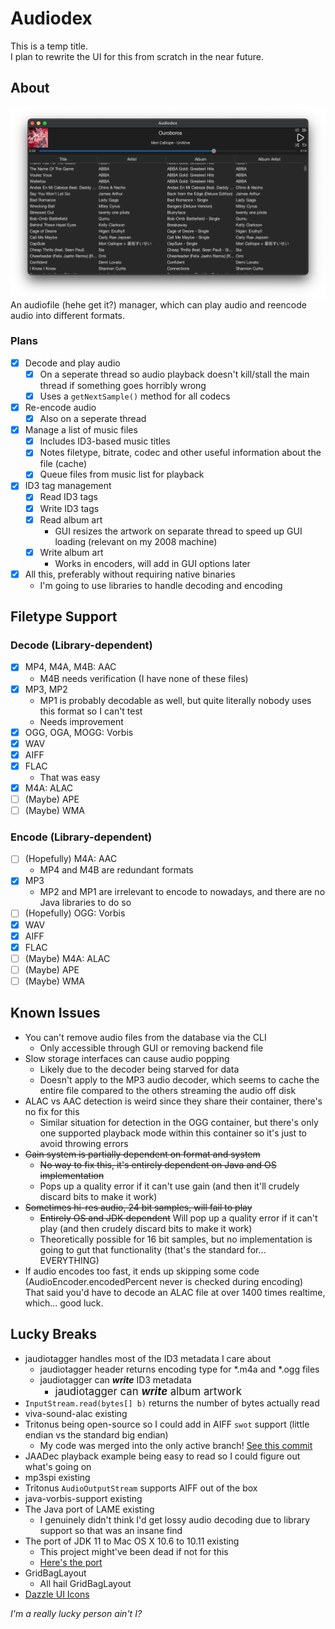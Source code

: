 # Audiodex

This is a temp title.<br>
I plan to rewrite the UI for this from scratch in the near future.

## About
![GUI Preview](./previewgui.png)<br>
An audiofile (hehe get it?) manager, which can play audio and reencode audio into different formats.

### Plans
- [x] Decode and play audio
  - [x] On a seperate thread so audio playback doesn't kill/stall the main thread if something goes horribly wrong
  - [x] Uses a `getNextSample()` method for all codecs
- [x] Re-encode audio
  - [x] Also on a seperate thread
- [x] Manage a list of music files
  - [x] Includes ID3-based music titles
  - [x] Notes filetype, bitrate, codec and other useful information about the file (cache)
  - [x] Queue files from music list for playback
- [x] ID3 tag management
  - [x] Read ID3 tags
  - [x] Write ID3 tags
  - [x] Read album art
    - GUI resizes the artwork on separate thread to speed up GUI loading (relevant on my 2008 machine)
  - [x] Write album art
    - Works in encoders, will add in GUI options later
- [x] All this, preferably without requiring native binaries
  - I'm going to use libraries to handle decoding and encoding
  
## Filetype Support
### Decode (Library-dependent)
- [x] MP4, M4A, M4B: AAC
  - M4B needs verification (I have none of these files)
- [x] MP3, MP2
  - MP1 is probably decodable as well, but quite literally nobody uses this format so I can't test
  - Needs improvement
- [x] OGG, OGA, MOGG: Vorbis
- [x] WAV
- [x] AIFF
- [x] FLAC
  - That was easy
- [x] M4A: ALAC
- [ ] (Maybe) APE
- [ ] (Maybe) WMA

### Encode (Library-dependent)
- [ ] (Hopefully) M4A: AAC
  - MP4 and M4B are redundant formats
- [x] MP3
  - MP2 and MP1 are irrelevant to encode to nowadays, and there are no Java libraries to do so
- [ ] (Hopefully) OGG: Vorbis
- [x] WAV
- [x] AIFF
- [x] FLAC
- [ ] (Maybe) M4A: ALAC
- [ ] (Maybe) APE
- [ ] (Maybe) WMA

## Known Issues
- You can't remove audio files from the database via the CLI
  - Only accessible through GUI or removing backend file
- Slow storage interfaces can cause audio popping
  - Likely due to the decoder being starved for data
  - Doesn't apply to the MP3 audio decoder, which seems to cache the entire file compared to the others streaming the audio off disk
- ALAC vs AAC detection is weird since they share their container, there's no fix for this
  - Similar situation for detection in the OGG container, but there's only one supported playback mode within this container so it's just to avoid throwing errors
- ~~Gain system is partially dependent on format and system~~
  - ~~No way to fix this, it's entirely dependent on Java and OS implementation~~
  - Pops up a quality error if it can't use gain (and then it'll crudely discard bits to make it work)
- ~~Sometimes hi-res audio, 24 bit samples, will fail to play~~
  - ~~Entirely OS and JDK dependent~~ Will pop up a quality error if it can't play (and then crudely discard bits to make it work)
  - Theoretically possible for 16 bit samples, but no implementation is going to gut that functionality (that's the standard for... EVERYTHING)
- If audio encodes too fast, it ends up skipping some code (AudioEncoder.encodedPercent never is checked during encoding)<br>That said you'd have to decode an ALAC file at over 1400 times realtime, which... good luck.

## Lucky Breaks
- jaudiotagger handles most of the ID3 metadata I care about
  - jaudiotagger header returns encoding type for \*.m4a and \*.ogg files
  - jaudiotagger can ***write*** ID3 metadata
    - <big>jaudiotagger can ***write*** album artwork</big>
- `InputStream.read(bytes[] b)` returns the number of bytes actually read
- viva-sound-alac existing
- Tritonus being open-source so I could add in AIFF `swot` support (little endian vs the standard big endian)
  - My code was merged into the only active branch! [See this commit](https://github.com/umjammer/tritonus/commit/37d9111a01c4ee6a8fa505627b4934d19c7e753d)
- JAADec playback example being easy to read so I could figure out what's going on
- mp3spi existing
- Tritonus `AudioOutputStream` supports AIFF out of the box
- java-vorbis-support existing
- The Java port of LAME existing
  - I genuinely didn't think I'd get lossy audio decoding due to library support so that was an insane find
- The port of JDK 11 to Mac OS X 10.6 to 10.11 existing
  - This project might've been dead if not for this
  - [Here's the port](https://github.com/Jazzzny/jdk-macos-legacy)
- GridBagLayout
  - All hail GridBagLayout
- [Dazzle UI Icons](https://dazzleui.pro/library/)

_I'm a really lucky person ain't I?_
